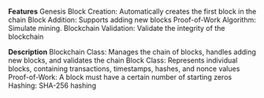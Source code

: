**Features**
Genesis Block Creation: Automatically creates the first block in the chain
Block Addition: Supports adding new blocks
Proof-of-Work Algorithm: Simulate mining.
Blockchain Validation: Validate the integrity of the blockchain

**Description**
Blockchain Class: Manages the chain of blocks, handles adding new blocks, and validates the chain
Block Class: Represents individual blocks, containing transactions, timestamps, hashes, and nonce values
Proof-of-Work: A block must have a certain number of starting zeros
Hashing: SHA-256 hashing
